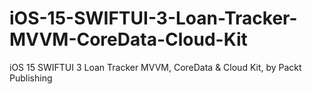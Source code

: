 


# iOS-15-SWIFTUI-3-Loan-Tracker-MVVM-CoreData-Cloud-Kit
iOS 15 SWIFTUI 3 Loan Tracker MVVM, CoreData &amp; Cloud Kit, by Packt Publishing

